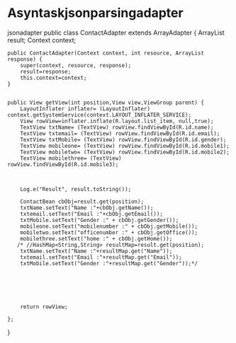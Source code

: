 # Asyntaskjsonparsingadapter
jsonadapter
public class ContactAdapter extends ArrayAdapter<String> {
    ArrayList<ContactBean> result;
    Context context;

    public ContactAdapter(Context context, int resource, ArrayList response) {
        super(context, resource, response);
        result=response;
        this.context=context;
    }


    public View getView(int position,View view,ViewGroup parent) {
        LayoutInflater inflater= (LayoutInflater) context.getSystemService(context.LAYOUT_INFLATER_SERVICE);
        View rowView=inflater.inflate(R.layout.list_item, null,true);
        TextView txtName= (TextView) rowView.findViewById(R.id.name);
        TextView txtemail= (TextView) rowView.findViewById(R.id.email);
        TextView txtMobile= (TextView) rowView.findViewById(R.id.gender);
        TextView mobileone= (TextView) rowView.findViewById(R.id.mobile1);
        TextView mobiletwo= (TextView) rowView.findViewById(R.id.mobile2);
        TextView mobilethree= (TextView) rowView.findViewById(R.id.mobile3);



        Log.e("Result", result.toString());

        ContactBean cbObj=result.get(position);
        txtName.setText("Name :"+cbObj.getName());
        txtemail.setText("Email :"+cbObj.getEmail());
        txtMobile.setText("Gender :" + cbObj.getGender());
        mobileone.setText("mobilenumber :" + cbObj.getMobile());
        mobiletwo.setText("officenumber :" + cbObj.getOffice());
        mobilethree.setText("home :" + cbObj.getHome());
       /* //HashMap<String,String> resultMap=result.get(position);
        txtName.setText("Name :"+resultMap.get("Name"));
        txtemail.setText("Email :"+resultMap.get("Email"));
        txtMobile.setText("Gender :"+resultMap.get("Gender"));*/






        return rowView;

    };
}
